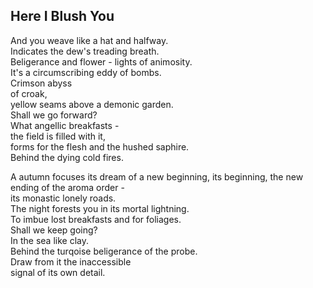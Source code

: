 Here I Blush You
----------------
And you weave like a hat and halfway.  
Indicates the dew's treading breath.  
Beligerance and flower - lights of animosity.  
It's a circumscribing eddy of bombs.  
Crimson abyss  
of croak,  
yellow seams above a demonic garden.  
Shall we go forward?  
What angellic breakfasts -  
the field is filled with it,  
forms for the flesh and the hushed saphire.  
Behind the dying cold fires.  
  
A autumn focuses its dream of a new beginning, its beginning, the new ending of the aroma order -  
its monastic lonely roads.  
The night forests you in its mortal lightning.  
To imbue lost breakfasts and for foliages.  
Shall we keep going?  
In the sea like clay.  
Behind the turqoise beligerance of the probe.  
Draw from it the inaccessible  
signal of its own detail.  
